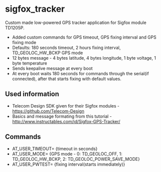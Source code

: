 # sigfox_tracker
Custom made low-powered GPS tracker application for Sigfox module TD1205P.

* Added custom commands for GPS timeout, GPS fixing interval and GPS fixing mode
* Defaults: 180 seconds timeout, 2 hours fixing interval, TD_GEOLOC_HW_BCKP GPS mode
* 12 bytes message - 4 bytes latitude, 4 bytes longitude, 1 byte voltage, 1 byte temperature
* Sends keepalive message at every boot
* At every boot waits 180 seconds for commands through the serial(if connected), after that starts fixing with default values.

## Used information

* Telecom Design SDK given for their Sigfox modules - https://github.com/Telecom-Design
* Basics and message formating from this tutorial - http://www.instructables.com/id/Sigfox-GPS-Tracker/

## Commands

* AT_USER_TIMEOUT= {timeout in seconds}
* AT_USER_MODE= {GPS mode - 0: TD_GEOLOC_OFF, 1: TD_GEOLOC_HW_BCKP, 2: TD_GEOLOC_POWER_SAVE_MODE}
* AT_USER_PWTEST= {fixing interval(starts immediately)}